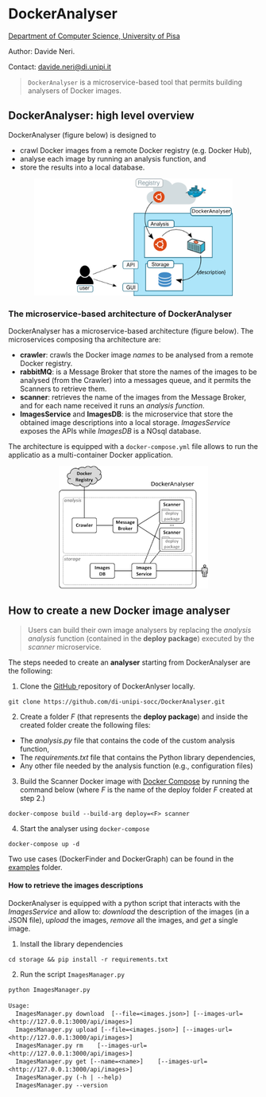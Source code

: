 #  DockerAnalyser

[Department of Computer Science, University of Pisa](https://www.di.unipi.it/en/)

Author: Davide Neri.

Contact: davide.neri@di.unipi.it


> `DockerAnalyser` is a microservice-based tool that permits building analysers of Docker images.



## DockerAnalyser: high level overview

DockerAnalyser (figure below) is designed to
 - crawl Docker images from a remote Docker registry (e.g. Docker Hub),
 - analyse each image by running an analysis function, and
 - store the results into a local database.

<div align="center">
  <img  src="./data/docs/docker-analyser.png" width="400">
</div>

### The microservice-based architecture of DockerAnalyser
DockerAnalyser has a microservice-based architecture (figure below).
The microservices composing tha architecture are:
 - **crawler**: crawls the Docker image *names* to be analysed from a remote Docker registry.
 - **rabbitMQ**: is a Message Broker that store the names of the images to be analysed (from the Crawler) into a messages queue, and it permits the Scanners to retrieve them.
 - **scanner**: retrieves the name of the images from the Message Broker, and for each name received it runs an *analysis function*.
 - **ImagesService** and **ImagesDB**: is the microservice that store the obtained image descriptions into a local storage.  *ImagesService* exposes the APIs while *ImagesDB* is a NOsql database.

The architecture is equipped with a `docker-compose.yml` file allows to run the applicatio as a multi-container Docker application.

 <div align="center">
 <img  src="./data/docs/architecture.png" width="300">
 </div>

## How to create a new Docker image analyser
> Users can build their own image analysers by replacing the  *analysis analysis* function (contained in the **deploy package**)  executed by the *scanner* microservice.

The steps needed to create an **analyser** starting from DockerAnalyser are the following:
1. Clone the [GitHub ](https://github.com/di-unipi-socc/DockerAnalyser.git) repository of DockerAnlyser locally.
```
git clone https://github.com/di-unipi-socc/DockerAnalyser.git
```
2. Create a folder *F* (that represents the **deploy package**) and inside the created folder
create the following files:
  -  The *analysis.py* file that contains the code of the custom analysis function,
  - The *requirements.txt* file that contains the Python library dependencies,
  - Any other file needed by the analysis function (e.g., configuration files)
3. Build the Scanner Docker image with  [Docker Compose](https://docs.docker.com/compose/install/) by running the command below (where *F* is the
name of the deploy folder *F* created at step 2.)
```
docker-compose build --build-arg deploy=<F> scanner
```
4. Start the analyser using `docker-compose`
```
docker-compose up -d
```
Two use cases (DockerFinder and DockerGraph) can be found in the  [examples](./data/examples/README.md) folder.

#### How to retrieve the images descriptions
DockerAnalyser is equipped with a python script that interacts with the *ImagesService* and allow to: *download* the description of the images (in a JSON file), *upload* the images, *remove* all the images, and *get* a single image.

1. Install the library dependencies
  ```
  cd storage && pip install -r requirements.txt
  ```
2. Run the script `ImagesManager.py`

  ```
  python ImagesManager.py

  Usage:
    ImagesManager.py download  [--file=<images.json>] [--images-url=<http://127.0.0.1:3000/api/images>]
    ImagesManager.py upload [--file=<images.json>] [--images-url=<http://127.0.0.1:3000/api/images>]
    ImagesManager.py rm    [--images-url=<http://127.0.0.1:3000/api/images>]
    ImagesManager.py get [--name=<name>]    [--images-url=<http://127.0.0.1:3000/api/images>]
    ImagesManager.py (-h | --help)
    ImagesManager.py --version

  ```
